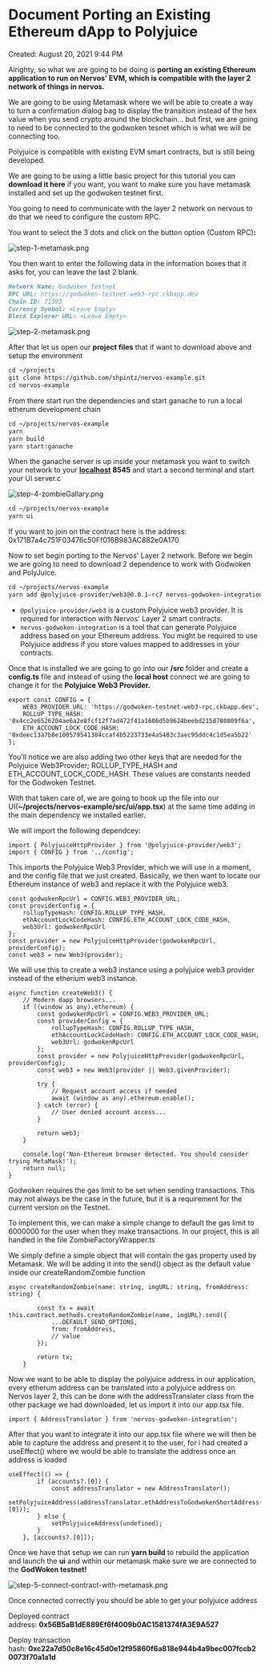 # Document Porting an Existing Ethereum dApp to Polyjuice

Created: August 20, 2021 9:44 PM

Alrighty, so what we are going to be doing is **porting an existing Ethereum application to run on Nervos' EVM, which is compatible with the layer 2 network of things in nervos.** 

We are going to be using Metamask where we will be able to create a way to turn a confirmation dialog bag to display the transition instead of the hex value when you send crypto around the blockchain... but first, we are going to need to be connected to the godwoken tesnet which is what we will be connecting too.

Polyjuice is compatible with existing EVM smart contracts, but is still being developed. 

We are going to be using a little basic project for this tutorial you can **download it here** if you want, you want to make sure you have metamask installed and set up the godwoken testnet first.

You going to need to communicate with the layer 2 network on nervous to do that we need to configure the custom RPC.

You want to select the 3 dots and click on the button option (Custom RPC)**:** 

![step-1-metamask.png](Document%20Porting%20an%20Existing%20Ethereum%20dApp%20to%20Poly%20679f056aed2c4564b9e43d983fb3616f/step-1-metamask.png)

You then want to enter the following data in the information boxes that it asks for, you can leave the last 2 blank. 

```markdown
Network Name: Godwoken Testnet
RPC URL: https://godwoken-testnet-web3-rpc.ckbapp.dev
Chain ID: 71393
Currency Symbol: <Leave Empty>
Block Explorer URL: <Leave Empty>
```

![step-2-metamask.png](Document%20Porting%20an%20Existing%20Ethereum%20dApp%20to%20Poly%20679f056aed2c4564b9e43d983fb3616f/step-2-metamask.png)

After that let us open our **project files** that if want to download above and setup the environment

```markdown
cd ~/projects
git clone https://github.com/shpintz/nervos-example.git
cd nervos-example
```

From there start run the dependencies and start ganache to run a local etherum development chain

```markdown
cd ~/projects/nervos-example
yarn
yarn build
yarn start:ganache
```

When the ganache server is up inside your metamask you want to switch your network to your **[localhost](http://localhost) 8545** and start a second terminal and start your UI server.c

![step-4-zombieGallary.png](Document%20Porting%20an%20Existing%20Ethereum%20dApp%20to%20Poly%20679f056aed2c4564b9e43d983fb3616f/step-4-zombieGallary.png)

```markdown
cd ~/projects/nervos-example
yarn ui
```

If you want to join on the contract here is the address: 0x171B7a4c751F03476c50Ff016B983AC882e0A170

Now to set begin porting to the Nervos' Layer 2 network. Before we begin we are going to need to download 2 dependence to work with Godwoken and PolyJuice.

```markdown
cd ~/projects/nervos-example
yarn add @polyjuice-provider/web3@0.0.1-rc7 nervos-godwoken-integration@0.0.6
```

- `@polyjuice-provider/web3` is a custom Polyjuice web3 provider. It is required for interaction with Nervos' Layer 2 smart contracts.
- `nervos-godwoken-integration` is a tool that can generate Polyjuice address based on your Ethereum address. You might be required to use Polyjuice address if you store values mapped to addresses in your contracts.

Once that is installed we are going to go into our  **/src** folder and create a **config.ts** file and instead of using the **local host** connect we are going to change it for the **Polyjuice Web3 Provider.** 

```tsx
export const CONFIG = {
    WEB3_PROVIDER_URL: 'https://godwoken-testnet-web3-rpc.ckbapp.dev',
    ROLLUP_TYPE_HASH: '0x4cc2e6526204ae6a2e8fcf12f7ad472f41a1606d5b9624beebd215d780809f6a',
    ETH_ACCOUNT_LOCK_CODE_HASH: '0xdeec13a7b8e100579541384ccaf4b5223733e4a5483c3aec95ddc4c1d5ea5b22'
};
```

You'll notice we are also adding two other keys that are needed for the Polyjuice Web3Provider; ROLLUP_TYPE_HASH and  ETH_ACCOUNT_LOCK_CODE_HASH.  These values are constants needed for the Godwoken Testnet. 

With that taken care of, we are going to hook up the file into our UI(**~/projects/nervos-example/src/ui/app.tsx**) at the same time adding in the main dependency we installed earlier.

We will import the following dependcey:

```tsx
import { PolyjuiceHttpProvider } from '@polyjuice-provider/web3';
import { CONFIG } from '../config';
```

This imports the Polyjuice Web3 Provider, which we will use in a moment, and the config file that we just created. Basically, we then want to locate our Ethereum instance of web3 and replace it with the Polyjuice web3. 

```tsx
const godwokenRpcUrl = CONFIG.WEB3_PROVIDER_URL;
const providerConfig = {
    rollupTypeHash: CONFIG.ROLLUP_TYPE_HASH,
    ethAccountLockCodeHash: CONFIG.ETH_ACCOUNT_LOCK_CODE_HASH,
    web3Url: godwokenRpcUrl
};
const provider = new PolyjuiceHttpProvider(godwokenRpcUrl, providerConfig);
const web3 = new Web3(provider);
```

We will use this to create a web3 instance using a polyjuice web3 provider instead of the etherium web3 instance.

```tsx
async function createWeb3() {
    // Modern dapp browsers...
    if ((window as any).ethereum) {
        const godwokenRpcUrl = CONFIG.WEB3_PROVIDER_URL;
        const providerConfig = {
            rollupTypeHash: CONFIG.ROLLUP_TYPE_HASH,
            ethAccountLockCodeHash: CONFIG.ETH_ACCOUNT_LOCK_CODE_HASH,
            web3Url: godwokenRpcUrl
        };
        const provider = new PolyjuiceHttpProvider(godwokenRpcUrl, providerConfig);
        const web3 = new Web3(provider || Web3.givenProvider);

        try {
            // Request account access if needed
            await (window as any).ethereum.enable();
        } catch (error) {
            // User denied account access...
        }

        return web3;
    }

    console.log('Non-Ethereum browser detected. You should consider trying MetaMask!');
    return null;
}
```

Godwoken requires the gas limit to be set when sending transactions. This may not always be the case in the future, but it is a requirement for the current version on the Testnet.

To implement this, we can make a simple change to default the gas limit to 6000000 for the user when they make transactions. In our project, this is all handled in the file ZombieFactoryWrapper.ts

We simply define a simple object that will contain the gas property used by Metamask. We will be adding it into the send() object as the default value inside our createRandomZombie function

```tsx
async createRandomZombie(name: string, imgURL: string, fromAddress: string) {

        const tx = await this.contract.methods.createRandomZombie(name, imgURL).send({
            ...DEFAULT_SEND_OPTIONS,
            from: fromAddress,
            // value
        });
        
        return tx;
    }
```

Now we want to be able to display the polyjuice address in our application, every etherum address can be translated into a polyjuice address on Nervos layer 2, this can be done with the addressTranslater class from the other package we had downloaded, let us import it into our app.tsx file.

```tsx
import { AddressTranslator } from 'nervos-godwoken-integration';
```

After that you want to integrate it into our app.tsx file where we will then be able to capture the address and present it to the user, for i had created a useEffect() where we would be able to translate the address once an address is loaded

```tsx
useEffect(() => {
        if (accounts?.[0]) {
            const addressTranslator = new AddressTranslator();
            setPolyjuiceAddress(addressTranslator.ethAddressToGodwokenShortAddress(accounts?.[0]));
        } else {
            setPolyjuiceAddress(undefined);
        }
    }, [accounts?.[0]]);
```

Once we have that setup we can run **yarn build** to rebuild the application and launch the **ui** and within our metamask make sure we are connected to the **GodWoken testnet!**

![step-5-connect-contract-with-metamask.png](Document%20Porting%20an%20Existing%20Ethereum%20dApp%20to%20Poly%20679f056aed2c4564b9e43d983fb3616f/step-5-connect-contract-with-metamask.png)

Once connected correctly you should be able to get your polyjuice address

Deployed contract address: **0x56B5aB1dE889Ef6f4009b0AC1581374fA3E9A527**

Deploy transaction hash: **0xc22a7d50c8e16c45d0e12f95860f6a818e944b4a9bec007fccb20073f70a1a1d**